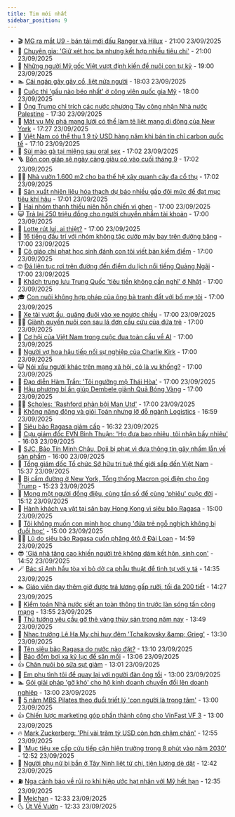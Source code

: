 ```yaml
---
title: Tim mới nhất
sidebar_position: 9
---
```


<!-- vnexpress-tin-moi-nhat:START -->
- 🎬 [MG ra mắt U9 - bán tải mới đấu Ranger và Hilux](https://vnexpress.net/mg-ra-mat-u9-ban-tai-moi-dau-ranger-va-hilux-4942330.html) - 21:00 23/09/2025
- 🐎 [Chuyên gia: &#39;Giữ xét học bạ nhưng kết hợp nhiều tiêu chí&#39;](https://vnexpress.net/chuyen-gia-giu-xet-hoc-ba-nhung-ket-hop-nhieu-tieu-chi-4942308.html) - 21:00 23/09/2025
- 🦍 [Những người Mỹ gốc Việt vượt định kiến để nuôi con tự kỷ](https://vnexpress.net/nhung-nguoi-my-goc-viet-vuot-dinh-kien-de-nuoi-con-tu-ky-4942561.html) - 19:00 23/09/2025
- 🏊 [Cái ngáp gây gãy cổ, liệt nửa người](https://vnexpress.net/cai-ngap-gay-gay-co-liet-nua-nguoi-4942391.html) - 18:03 23/09/2025
- 🎊 [Cuộc thi &#39;gấu nào béo nhất&#39; ở công viên quốc gia Mỹ](https://vnexpress.net/cuoc-thi-gau-nao-beo-nhat-o-cong-vien-quoc-gia-my-4942628.html) - 18:00 23/09/2025
- 🎃 [Ông Trump chỉ trích các nước phương Tây công nhận Nhà nước Palestine](https://vnexpress.net/ong-trump-chi-trich-cac-nuoc-phuong-tay-cong-nhan-nha-nuoc-palestine-4942816.html) - 17:30 23/09/2025
- 🧰 [Mật vụ Mỹ phá mạng lưới có thể làm tê liệt mạng di động của New York](https://vnexpress.net/mat-vu-my-pha-mang-luoi-co-the-lam-te-liet-mang-di-dong-cua-new-york-4942783.html) - 17:27 23/09/2025
- 🔭 [Việt Nam có thể thu 1,9 tỷ USD hàng năm khi bán tín chỉ carbon quốc tế](https://vnexpress.net/viet-nam-co-the-thu-1-9-ty-usd-hang-nam-khi-ban-tin-chi-carbon-quoc-te-4942786.html) - 17:10 23/09/2025
- 🫶 [Sùi mào gà tại miệng sau oral sex](https://vnexpress.net/sui-mao-ga-tai-mieng-sau-oral-sex-4942363.html) - 17:02 23/09/2025
- 🪜 [Bốn con giáp sẽ ngày càng giàu có vào cuối tháng 9](https://vnexpress.net/bon-con-giap-se-ngay-cang-giau-co-vao-cuoi-thang-9-4942237.html) - 17:02 23/09/2025
- 👨‍🏫 [Nhà vườn 1.600 m2 cho ba thế hệ xây quanh cây đa cổ thụ](https://vnexpress.net/nha-vuon-1-600-m2-cho-ba-the-he-xay-quanh-cay-da-co-thu-4941066.html) - 17:02 23/09/2025
- 🎊 [Sản xuất nhiên liệu hóa thạch dự báo nhiều gấp đôi mức để đạt mục tiêu khí hậu](https://vnexpress.net/san-xuat-nhien-lieu-hoa-thach-du-bao-nhieu-gap-doi-muc-de-dat-muc-tieu-khi-hau-4942631.html) - 17:01 23/09/2025
- 🎊 [Hai nhóm thanh thiếu niên hỗn chiến vì ghen](https://vnexpress.net/hai-nhom-thanh-thieu-nien-hon-chien-vi-ghen-4942808.html) - 17:00 23/09/2025
- 😺 [Trả lại 250 triệu đồng cho người chuyển nhầm tài khoản](https://vnexpress.net/tra-lai-250-trieu-dong-cho-nguoi-chuyen-nham-tai-khoan-4942803.html) - 17:00 23/09/2025
- 🐘 [Lotte rút lui, ai thiệt?](https://vnexpress.net/lotte-rut-lui-ai-thiet-4942800.html) - 17:00 23/09/2025
- 🌁 [16 tiếng đấu trí với nhóm không tặc cướp máy bay trên đường băng](https://vnexpress.net/16-tieng-kinh-hoang-trong-vu-cuop-may-bay-tren-duong-bang-4942780.html) - 17:00 23/09/2025
- 🐲 [Cô giáo chỉ phạt học sinh đánh con tôi viết bản kiểm điểm](https://vnexpress.net/hoc-sinh-lop-7-danh-co-giao-hoc-sinh-lop-7-danh-giao-vien-bao-luc-hoc-duong-co-giao-chi-phat-hoc-sinh-danh-con-toi-viet-ban-kiem-diem-4942646.html) - 17:00 23/09/2025
- 🤓 [Đá liên tục rơi trên đường đến điểm du lịch nổi tiếng Quảng Ngãi](https://vnexpress.net/da-lien-tuc-roi-tren-duong-den-diem-du-lich-noi-tieng-quang-ngai-4942643.html) - 17:00 23/09/2025
- 💪 [Khách trung lưu Trung Quốc &#39;tiêu tiền không cần nghĩ&#39; ở Nhật](https://vnexpress.net/khach-trung-luu-trung-quoc-tieu-tien-khong-can-nghi-o-nhat-4942593.html) - 17:00 23/09/2025
- 🎓 [Con nuôi không hợp pháp của ông bà tranh đất với bố mẹ tôi](https://vnexpress.net/con-nuoi-khong-hop-phap-cua-ong-ba-tranh-dat-voi-bo-me-toi-4942588.html) - 17:00 23/09/2025
- 🫣 [Xe tải vượt ẩu, quăng đuôi vào xe ngược chiều](https://vnexpress.net/xe-tai-vuot-au-quang-duoi-vao-xe-nguoc-chieu-4942454.html) - 17:00 23/09/2025
- 🧑‍💻 [Giành quyền nuôi con sau lá đơn cầu cứu của đứa trẻ](https://vnexpress.net/gianh-quyen-nuoi-con-sau-la-don-cau-cuu-cua-dua-tre-4942271.html) - 17:00 23/09/2025
- 🐲 [Cơ hội của Việt Nam trong cuộc đua toàn cầu về AI](https://vnexpress.net/co-hoi-cua-viet-nam-trong-cuoc-dua-toan-cau-ve-ai-4942210.html) - 17:00 23/09/2025
- 🌝 [Người vợ hoa hậu tiếp nối sự nghiệp của Charlie Kirk](https://vnexpress.net/nguoi-vo-hoa-hau-tiep-noi-su-nghiep-cua-charlie-kirk-4942085.html) - 17:00 23/09/2025
- 😺 [Nói xấu người khác trên mạng xã hội, có là vu khống?](https://vnexpress.net/noi-xau-nguoi-khac-tren-mang-xa-hoi-co-la-vu-khong-4941868.html) - 17:00 23/09/2025
- 🐎 [Đạo diễn Hàm Trần: &#39;Tôi ngưỡng mộ Thái Hòa&#39;](https://vnexpress.net/dao-dien-ham-tran-toi-nguong-mo-thai-hoa-4939370.html) - 17:00 23/09/2025
- 🎡 [Hậu phương bí ẩn giúp Dembele giành Quả Bóng Vàng](https://vnexpress.net/hau-phuong-bi-an-giup-dembele-gianh-qua-bong-vang-4942812.html) - 17:00 23/09/2025
- 👨‍🏫 [Scholes: &#39;Rashford phản bội Man Utd&#39;](https://vnexpress.net/scholes-rashford-phan-boi-man-utd-4942793.html) - 17:00 23/09/2025
- 🦆 [Không năng động và giỏi Toán nhưng lỡ đỗ ngành Logistics](https://vnexpress.net/khong-nang-dong-va-gioi-toan-nhung-lo-do-nganh-logistics-4941768.html) - 16:59 23/09/2025
- 🚦 [Siêu bão Ragasa giảm cấp](https://vnexpress.net/sieu-bao-ragasa-giam-cap-4942820.html) - 16:32 23/09/2025
- 💫 [Cựu giám đốc EVN Bình Thuận: &#39;Họ đưa bao nhiêu, tôi nhận bấy nhiêu&#39;](https://vnexpress.net/cuu-giam-doc-evn-binh-thuan-ho-dua-bao-nhieu-toi-nhan-bay-nhieu-4942533.html) - 16:03 23/09/2025
- 🎉 [SJC, Bảo Tín Minh Châu, Doji bị phạt vì đưa thông tin gây nhầm lẫn về sản phẩm](https://vnexpress.net/sjc-bao-tin-minh-chau-doji-bi-phat-vi-dua-thong-tin-gay-nham-lan-ve-san-pham-4942815.html) - 16:00 23/09/2025
- 🌋 [Tổng giám đốc Tổ chức Sở hữu trí tuệ thế giới sắp đến Việt Nam](https://vnexpress.net/tong-giam-doc-to-chuc-so-huu-tri-tue-the-gioi-sap-den-viet-nam-4942782.html) - 15:37 23/09/2025
- 🤖 [Bị cấm đường ở New York, Tổng thống Macron gọi điện cho ông Trump](https://vnexpress.net/bi-cam-duong-o-new-york-tong-thong-macron-goi-dien-cho-ong-trump-4942799.html) - 15:23 23/09/2025
- 🦏 [Mong một người đồng điệu, cùng tần số để cùng &#39;phiêu&#39; cuộc đời](https://vnexpress.net/mong-mot-nguoi-dong-dieu-cung-tan-so-de-cung-phieu-cuoc-doi-4942579.html) - 15:12 23/09/2025
- 🦩 [Hành khách vạ vật tại sân bay Hong Kong vì siêu bão Ragasa](https://vnexpress.net/hanh-khach-va-vat-tai-san-bay-hong-kong-vi-sieu-bao-ragasa-4942787.html) - 15:00 23/09/2025
- 👺 [Tôi không muốn con mình học chung &#39;đứa trẻ ngỗ nghịch không bị đuổi học&#39;](https://vnexpress.net/hoc-sinh-tum-toc-co-giao-khong-duoi-hoc-ma-viet-ban-kiem-diem-la-hinh-thuc-ky-luat-hoc-sinh-cao-nhat-dung-tung-hay-giao-duc-4942690.html) - 15:00 23/09/2025
- 🧑‍🏫 [Lũ do siêu bão Ragasa cuốn phăng ôtô ở Đài Loan](https://vnexpress.net/lu-do-sieu-bao-ragasa-cuon-phang-oto-o-dai-loan-4942796.html) - 14:59 23/09/2025
- 😎 [&#39;Giá nhà tăng cao khiến người trẻ không dám kết hôn, sinh con&#39;](https://vnexpress.net/gia-nha-tang-cao-khien-nguoi-tre-khong-dam-ket-hon-sinh-con-4942779.html) - 14:52 23/09/2025
- 🪄 [Bác sĩ Anh hầu tòa vì bỏ dở ca phẫu thuật để tình tự với y tá](https://vnexpress.net/noi-sai-su-that-ve-nguoi-khac-tren-mang-xa-hoi-co-la-vu-khong-4942781.html) - 14:35 23/09/2025
- 🏊 [Giáo viên dạy thêm giờ được trả lương gấp rưỡi, tối đa 200 tiết](https://vnexpress.net/giao-vien-day-them-gio-duoc-tra-luong-gap-ruoi-toi-da-200-tiet-4942795.html) - 14:27 23/09/2025
- 💃 [Kiểm toán Nhà nước siết an toàn thông tin trước làn sóng tấn công mạng](https://vnexpress.net/kiem-toan-nha-nuoc-siet-an-toan-thong-tin-truoc-lan-song-tan-cong-mang-4942791.html) - 13:55 23/09/2025
- 🦆 [Thủ tướng yêu cầu gỡ thẻ vàng thủy sản trong năm nay](https://vnexpress.net/thu-tuong-yeu-cau-go-the-vang-thuy-san-trong-nam-nay-4942785.html) - 13:49 23/09/2025
- 🎊 [Nhạc trưởng Lê Ha My chỉ huy đêm &#39;Tchaikovsky &amp;amp; Grieg&#39;](https://vnexpress.net/nhac-truong-le-ha-my-chi-huy-dem-tchaikovsky-grieg-4942100.html) - 13:30 23/09/2025
- 👺 [Tên siêu bão Ragasa do nước nào đặt?](https://vnexpress.net/ten-sieu-bao-ragasa-do-nuoc-nao-dat-4942758.html) - 13:10 23/09/2025
- 🎡 [Báo đốm bơi xa kỷ lục để săn mồi](https://vnexpress.net/bao-dom-boi-xa-ky-luc-de-san-moi-4940902.html) - 13:06 23/09/2025
- 👍 [Chăn nuôi bò sữa sụt giảm](https://vnexpress.net/chan-nuoi-bo-sua-sut-giam-4942388.html) - 13:01 23/09/2025
- 🐎 [Em phụ tình tôi để quay lại với người đàn ông tồi](https://vnexpress.net/em-phu-tinh-toi-de-quay-lai-voi-nguoi-dan-ong-toi-4942649.html) - 13:00 23/09/2025
- 🏊 [Gói giải pháp &#39;gỡ khó&#39; cho hộ kinh doanh chuyển đổi lên doanh nghiệp](https://vnexpress.net/goi-giai-phap-go-kho-cho-ho-kinh-doanh-chuyen-doi-len-doanh-nghiep-4942772.html) - 13:00 23/09/2025
- 🦩 [5 năm MBS Pilates theo đuổi triết lý &#39;con người là trọng tâm&#39;](https://vnexpress.net/5-nam-mbs-pilates-theo-duoi-triet-ly-con-nguoi-la-trong-tam-4941892.html) - 13:00 23/09/2025
- 👍 [Chiến lược marketing góp phần thành công cho VinFast VF 3](https://vnexpress.net/chien-luoc-marketing-gop-phan-thanh-cong-cho-vinfast-vf-3-4939922.html) - 13:00 23/09/2025
- 🔥 [Mark Zuckerberg: &#39;Phí vài trăm tỷ USD còn hơn chậm chân&#39;](https://vnexpress.net/mark-zuckerberg-phi-vai-tram-ty-usd-con-hon-cham-chan-4942767.html) - 12:55 23/09/2025
- 💄 [&#39;Mục tiêu xe cấp cứu tiếp cận hiện trường trong 8 phút vào năm 2030&#39;](https://vnexpress.net/muc-tieu-xe-cap-cuu-tiep-can-hien-truong-trong-8-phut-vao-nam-2030-4942601.html) - 12:52 23/09/2025
- 🤡 [Người phụ nữ bị bắn ở Tây Ninh liệt tứ chi, tiên lượng dè dặt](https://vnexpress.net/nguoi-phu-nu-bi-ban-o-tay-ninh-liet-tu-chi-tien-luong-de-dat-4942768.html) - 12:42 23/09/2025
- ⛽️ [Nga cảnh báo về rủi ro khi hiệp ước hạt nhân với Mỹ hết hạn](https://vnexpress.net/nga-canh-bao-ve-rui-ro-khi-hiep-uoc-hat-nhan-voi-my-het-han-4942774.html) - 12:35 23/09/2025
- 🚀 [Meichan](https://vnexpress.net/meichan-4942716.html) - 12:33 23/09/2025
- 🌜 [Út Về Vườn](https://vnexpress.net/ut-ve-vuon-4942715.html) - 12:33 23/09/2025<!-- vnexpress-tin-moi-nhat:END -->
